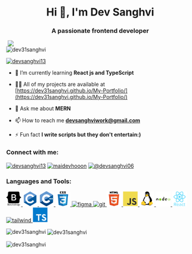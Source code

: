

<h1 align="center">Hi 👋, I'm Dev Sanghvi</h1>
<h3 align="center">A passionate frontend developer </h3>
<img align="right" alt"Coding" width="500" src="https://cdn.videoplasty.com/animation/chill-coding-programming-lo-fi-animation-stock-animation-21874-1024x576.jpg"

<p align="left"> <img src="https://komarev.com/ghpvc/?username=dev31sanghvi&label=Profile%20views&color=0e75b6&style=flat" alt="dev31sanghvi" /> </p>

<p align="left"> <a href="https://twitter.com/devsanghvi13" target="blank"><img src="https://img.shields.io/twitter/follow/devsanghvi13?logo=twitter&style=for-the-badge" alt="devsanghvi13" /></a> </p>

- 🌱 I’m currently learning **React js and TypeScript**

- 👨‍💻 All of my projects are available at [https://dev31sanghvi.github.io/My-Portfolio/](https://dev31sanghvi.github.io/My-Portfolio/)

- 💬 Ask me about **MERN**

- 📫 How to reach me **devsanghviwork@gmail.com**

- ⚡ Fun fact **I write scripts but they don't entertain:)**

<h3 align="left">Connect with me:</h3>
<p align="left">
<a href="https://twitter.com/devsanghvi13" target="blank"><img align="center" src="https://raw.githubusercontent.com/rahuldkjain/github-profile-readme-generator/master/src/images/icons/Social/twitter.svg" alt="devsanghvi13" height="30" width="40" /></a>
<a href="https://instagram.com/maidevhooon" target="blank"><img align="center" src="https://raw.githubusercontent.com/rahuldkjain/github-profile-readme-generator/master/src/images/icons/Social/instagram.svg" alt="maidevhooon" height="30" width="40" /></a>
<a href="https://www.hackerrank.com/@devsanghvi06" target="blank"><img align="center" src="https://raw.githubusercontent.com/rahuldkjain/github-profile-readme-generator/master/src/images/icons/Social/hackerrank.svg" alt="@devsanghvi06" height="30" width="40" /></a>
</p>

<h3 align="left">Languages and Tools:</h3>
<p align="left"> <a href="https://getbootstrap.com" target="_blank" rel="noreferrer"> <img src="https://raw.githubusercontent.com/devicons/devicon/master/icons/bootstrap/bootstrap-plain-wordmark.svg" alt="bootstrap" width="40" height="40"/> </a> <a href="https://www.cprogramming.com/" target="_blank" rel="noreferrer"> <img src="https://raw.githubusercontent.com/devicons/devicon/master/icons/c/c-original.svg" alt="c" width="40" height="40"/> </a> <a href="https://www.w3schools.com/cpp/" target="_blank" rel="noreferrer"> <img src="https://raw.githubusercontent.com/devicons/devicon/master/icons/cplusplus/cplusplus-original.svg" alt="cplusplus" width="40" height="40"/> </a> <a href="https://www.w3schools.com/css/" target="_blank" rel="noreferrer"> <img src="https://raw.githubusercontent.com/devicons/devicon/master/icons/css3/css3-original-wordmark.svg" alt="css3" width="40" height="40"/> </a> <a href="https://www.figma.com/" target="_blank" rel="noreferrer"> <img src="https://www.vectorlogo.zone/logos/figma/figma-icon.svg" alt="figma" width="40" height="40"/> </a> <a href="https://git-scm.com/" target="_blank" rel="noreferrer"> <img src="https://www.vectorlogo.zone/logos/git-scm/git-scm-icon.svg" alt="git" width="40" height="40"/> </a> <a href="https://www.w3.org/html/" target="_blank" rel="noreferrer"> <img src="https://raw.githubusercontent.com/devicons/devicon/master/icons/html5/html5-original-wordmark.svg" alt="html5" width="40" height="40"/> </a> <a href="https://developer.mozilla.org/en-US/docs/Web/JavaScript" target="_blank" rel="noreferrer"> <img src="https://raw.githubusercontent.com/devicons/devicon/master/icons/javascript/javascript-original.svg" alt="javascript" width="40" height="40"/> </a> <a href="https://www.linux.org/" target="_blank" rel="noreferrer"> <img src="https://raw.githubusercontent.com/devicons/devicon/master/icons/linux/linux-original.svg" alt="linux" width="40" height="40"/> </a> <a href="https://nodejs.org" target="_blank" rel="noreferrer"> <img src="https://raw.githubusercontent.com/devicons/devicon/master/icons/nodejs/nodejs-original-wordmark.svg" alt="nodejs" width="40" height="40"/> </a> <a href="https://reactjs.org/" target="_blank" rel="noreferrer"> <img src="https://raw.githubusercontent.com/devicons/devicon/master/icons/react/react-original-wordmark.svg" alt="react" width="40" height="40"/> </a> <a href="https://tailwindcss.com/" target="_blank" rel="noreferrer"> <img src="https://www.vectorlogo.zone/logos/tailwindcss/tailwindcss-icon.svg" alt="tailwind" width="40" height="40"/> </a> <a href="https://www.typescriptlang.org/" target="_blank" rel="noreferrer"> <img src="https://raw.githubusercontent.com/devicons/devicon/master/icons/typescript/typescript-original.svg" alt="typescript" width="40" height="40"/> </a> </p>

<p><img align="left" src="https://github-readme-stats.vercel.app/api/top-langs?username=dev31sanghvi&show_icons=true&locale=en&layout=compact" alt="dev31sanghvi" /></p>

<p>&nbsp;<img align="center" src="https://github-readme-stats.vercel.app/api?username=dev31sanghvi&show_icons=true&locale=en" alt="dev31sanghvi" /></p>

<p><img align="center" src="https://github-readme-streak-stats.herokuapp.com/?user=dev31sanghvi&" alt="dev31sanghvi" /></p>

